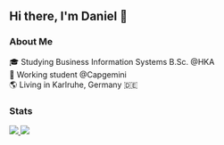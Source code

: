 ## Hi there, I'm Daniel 👋

### About Me
🎓 Studying Business Information Systems B.Sc. @HKA <br>
🏢 Working student @Capgemini <br>
🌎 Living in Karlruhe, Germany 🇩🇪

### Stats

<a href="https://github.com/anuraghazra/github-readme-stats">
  <picture>
    <source
      srcset="https://tuunit-github-readme-stats.vercel.app/api?username=danielptv&theme=github_dark&show_icons=true&count_private=true&hide=contribs" 
      media="(prefers-color-scheme: dark)" 
    />
        <source
      srcset="https://tuunit-github-readme-stats.vercel.app/api?username=danielptv&show_icons=true&count_private=true&hide=contribs" 
      media="(prefers-color-scheme: light), (prefers-color-scheme: no-preference)" 
    />
    <img src="https://tuunit-github-readme-stats.vercel.app/api?username=danielptv&show_icons=true&count_private=true&hide=contribs" />
  </picture>
  
  <picture>
    <source
      srcset="https://tuunit-github-readme-stats.vercel.app/api/top-langs/?username=danielptv&theme=github_dark&langs_count=6&layout=compact" 
      media="(prefers-color-scheme: dark)" 
    />
    <source
      srcset="https://tuunit-github-readme-stats.vercel.app/api/top-langs/?username=danielptv&langs_count=6&layout=compact" 
      media="(prefers-color-scheme: light), (prefers-color-scheme: no-preference)" 
    />
    <img src="https://tuunit-github-readme-stats.vercel.app/api/top-langs/?username=danielptv&langs_count=6&layout=compact" />
  </picture>
</a>


<!--
**danielptv/danielptv** is a ✨ _special_ ✨ repository because its `README.md` (this file) appears on your GitHub profile.

Here are some ideas to get you started:

- 🔭 I’m currently working on ...
- 🌱 I’m currently learning ...
- 👯 I’m looking to collaborate on ...
- 🤔 I’m looking for help with ...
- 💬 Ask me about ...
- 📫 How to reach me: ...
- 😄 Pronouns: ...
- ⚡ Fun fact: ...
-->
